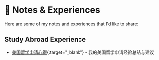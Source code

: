 # 📝 Notes & Experiences

Here are some of my notes and experiences that I'd like to share:

## Study Abroad Experience
- [美国留学申请心得](/docs/liuxue-experience.pdf){:target="_blank"} - 我的美国留学申请经验总结与建议

<!-- 可以继续添加更多笔记和心得的链接 -->
<!-- 例如：
## Technical Notes
- [Topic 1](/path/to/note1.pdf)
- [Topic 2](/path/to/note2.pdf)
-->
